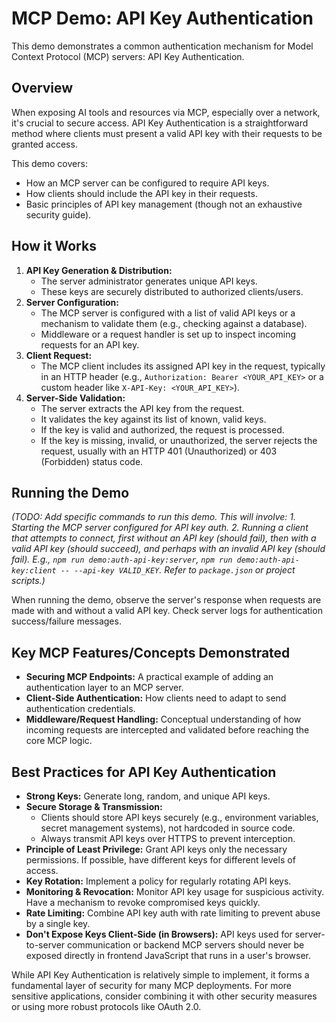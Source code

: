 # MCP Demo: API Key Authentication

This demo demonstrates a common authentication mechanism for Model Context Protocol (MCP) servers: API Key Authentication.

## Overview

When exposing AI tools and resources via MCP, especially over a network, it's crucial to secure access. API Key Authentication is a straightforward method where clients must present a valid API key with their requests to be granted access.

This demo covers:

- How an MCP server can be configured to require API keys.
- How clients should include the API key in their requests.
- Basic principles of API key management (though not an exhaustive security guide).

## How it Works

1.  **API Key Generation & Distribution:**
    - The server administrator generates unique API keys.
    - These keys are securely distributed to authorized clients/users.
2.  **Server Configuration:**
    - The MCP server is configured with a list of valid API keys or a mechanism to validate them (e.g., checking against a database).
    - Middleware or a request handler is set up to inspect incoming requests for an API key.
3.  **Client Request:**
    - The MCP client includes its assigned API key in the request, typically in an HTTP header (e.g., `Authorization: Bearer <YOUR_API_KEY>` or a custom header like `X-API-Key: <YOUR_API_KEY>`).
4.  **Server-Side Validation:**
    - The server extracts the API key from the request.
    - It validates the key against its list of known, valid keys.
    - If the key is valid and authorized, the request is processed.
    - If the key is missing, invalid, or unauthorized, the server rejects the request, usually with an HTTP 401 (Unauthorized) or 403 (Forbidden) status code.

## Running the Demo

_(TODO: Add specific commands to run this demo. This will involve: 1. Starting the MCP server configured for API key auth. 2. Running a client that attempts to connect, first without an API key (should fail), then with a valid API key (should succeed), and perhaps with an invalid API key (should fail).
E.g., `npm run demo:auth-api-key:server`, `npm run demo:auth-api-key:client -- --api-key VALID_KEY`. Refer to `package.json` or project scripts.)_

When running the demo, observe the server's response when requests are made with and without a valid API key. Check server logs for authentication success/failure messages.

## Key MCP Features/Concepts Demonstrated

- **Securing MCP Endpoints:** A practical example of adding an authentication layer to an MCP server.
- **Client-Side Authentication:** How clients need to adapt to send authentication credentials.
- **Middleware/Request Handling:** Conceptual understanding of how incoming requests are intercepted and validated before reaching the core MCP logic.

## Best Practices for API Key Authentication

- **Strong Keys:** Generate long, random, and unique API keys.
- **Secure Storage & Transmission:**
  - Clients should store API keys securely (e.g., environment variables, secret management systems), not hardcoded in source code.
  - Always transmit API keys over HTTPS to prevent interception.
- **Principle of Least Privilege:** Grant API keys only the necessary permissions. If possible, have different keys for different levels of access.
- **Key Rotation:** Implement a policy for regularly rotating API keys.
- **Monitoring & Revocation:** Monitor API key usage for suspicious activity. Have a mechanism to revoke compromised keys quickly.
- **Rate Limiting:** Combine API key auth with rate limiting to prevent abuse by a single key.
- **Don't Expose Keys Client-Side (in Browsers):** API keys used for server-to-server communication or backend MCP servers should never be exposed directly in frontend JavaScript that runs in a user's browser.

While API Key Authentication is relatively simple to implement, it forms a fundamental layer of security for many MCP deployments. For more sensitive applications, consider combining it with other security measures or using more robust protocols like OAuth 2.0.
